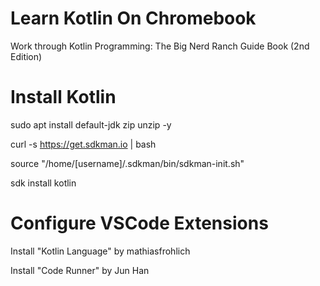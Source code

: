 # Learn Kotlin On Chromebook
Work through Kotlin Programming: The Big Nerd Ranch Guide Book (2nd Edition)

# Install Kotlin
sudo apt install default-jdk zip unzip -y

curl -s https://get.sdkman.io | bash

source "/home/[username]/.sdkman/bin/sdkman-init.sh"

sdk install kotlin

# Configure VSCode Extensions

Install "Kotlin Language" by mathiasfrohlich

Install "Code Runner" by Jun Han
